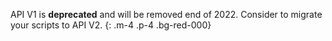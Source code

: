 API V1 is **deprecated** and will be removed end of 2022. Consider to migrate your scripts to
API V2.
{: .m-4 .p-4 .bg-red-000}
